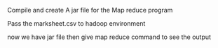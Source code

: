 Compile and create A jar file for the Map reduce program

Pass the marksheet.csv to hadoop environment 

now we have jar file then give map reduce command to see the output 

